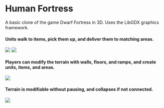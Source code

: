 # Human Fortress

A basic clone of the game Dwarf Fortress in 3D. Uses the LibGDX graphics framework.

#### Units walk to items, pick them up, and deliver them to matching areas.
![](https://i.imgur.com/k1kDAmB.gif)
![](https://i.imgur.com/atWFcuL.gif)

#### Players can modify the terrain with walls, floors, and ramps, and create units, items, and areas.
![](https://i.imgur.com/8HbC5eJ.gif)

#### Terrain is modifiable without pausing, and collapses if not connected.
![](https://i.imgur.com/P5xIDrQ.gif)
